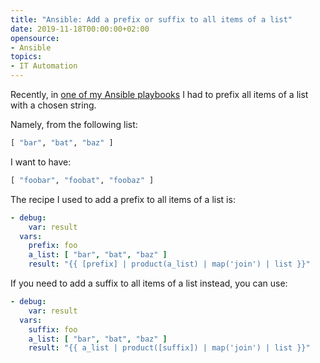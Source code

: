 ```yaml
---
title: "Ansible: Add a prefix or suffix to all items of a list"
date: 2019-11-18T00:00:00+02:00
opensource:
- Ansible
topics:
- IT Automation
---
```


Recently, in [one of my Ansible playbooks](../airgap-openshift-installation-move-registry-created-using-oc-adm-release-mirror-between-environments) I had to prefix all items of a list with a chosen string.

<!--more-->

Namely, from the following list:

```python
[ "bar", "bat", "baz" ]
```

I want to have:

```python
[ "foobar", "foobat", "foobaz" ]
```

The recipe I used to add a prefix to all items of a list is:

```yaml
- debug:
    var: result
  vars:
    prefix: foo
    a_list: [ "bar", "bat", "baz" ]
    result: "{{ [prefix] | product(a_list) | map('join') | list }}"
```

If you need to add a suffix to all items of a list instead, you can use:

```yaml
- debug:
    var: result
  vars:
    suffix: foo
    a_list: [ "bar", "bat", "baz" ]
    result: "{{ a_list | product([suffix]) | map('join') | list }}"
```
